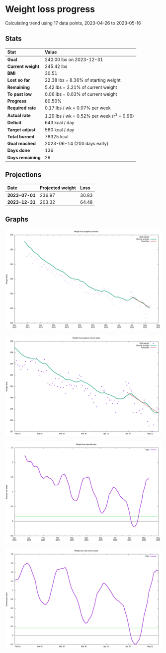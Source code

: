 # Weight loss progress

Calculating trend using 17 data points, 2023-04-26 to 2023-05-16

## Stats

Stat|Value
:-|:-
**Goal**|240.00 lbs on 2023-12-31
**Current weight**|245.42 lbs
**BMI**|30.51
**Lost so far**|22.38 lbs =  8.36% of starting weight
**Remaining**|5.42 lbs =  2.21% of current  weight
**To past low**|0.06 lbs =  0.03% of current  weight
**Progress**|80.50%
**Required rate**|0.17 lbs / wk = 0.07% per week
**Actual rate**|1.29 lbs / wk = 0.52% per week  (r<sup>2</sup> = 0.96)
**Deficit**|643 kcal / day
**Target adjust**|560 kcal / day
**Total burned**|78325 kcal
**Goal reached**|2023-06-14 (200 days early)
**Days done**|136
**Days remaining**|29

## Projections

Date|Projected weight|Loss
:-|:-|:-
**2023-07-01**|236.97|30.83
**2023-12-31**|203.32|64.48

## Graphs

![](weight-graph-alltime.png)

![](weight-graph-recent.png)

![](rate-graph-alltime.png)

![](rate-graph-recent.png)
